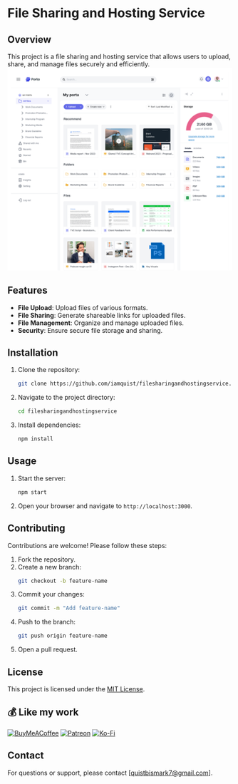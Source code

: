 # File Sharing and Hosting Service

## Overview
This project is a file sharing and hosting service that allows users to upload, share, and manage files securely and efficiently.
![Home File Listing](public/images/HomeFileListing.png)

## Features
- **File Upload**: Upload files of various formats.
- **File Sharing**: Generate shareable links for uploaded files.
- **File Management**: Organize and manage uploaded files.
- **Security**: Ensure secure file storage and sharing.

## Installation
1. Clone the repository:
    ```bash
    git clone https://github.com/iamquist/filesharingandhostingservice.git
    ```
2. Navigate to the project directory:
    ```bash
    cd filesharingandhostingservice
    ```
3. Install dependencies:
    ```bash
    npm install
    ```

## Usage
1. Start the server:
    ```bash
    npm start
    ```
2. Open your browser and navigate to `http://localhost:3000`.

## Contributing
Contributions are welcome! Please follow these steps:
1. Fork the repository.
2. Create a new branch:
    ```bash
    git checkout -b feature-name
    ```
3. Commit your changes:
    ```bash
    git commit -m "Add feature-name"
    ```
4. Push to the branch:
    ```bash
    git push origin feature-name
    ```
5. Open a pull request.

## License
This project is licensed under the [MIT License](LICENSE).
  ## 💰 Like my work 
  [![BuyMeACoffee](https://img.shields.io/badge/Buy%20Me%20a%20Coffee-ffdd00?style=for-the-badge&logo=buy-me-a-coffee&logoColor=black)](https://buymeacoffee.com/@iamquist) [![Patreon](https://img.shields.io/badge/Patreon-F96854?style=for-the-badge&logo=patreon&logoColor=white)](https://patreon.com/@iamquist) [![Ko-Fi](https://img.shields.io/badge/Ko--fi-F16061?style=for-the-badge&logo=ko-fi&logoColor=white)](https://ko-fi.com/@iamquist) 


## Contact
For questions or support, please contact [quistbismark7@gmail.com].